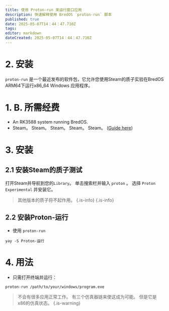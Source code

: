 ```yaml
---
title: 使用 Proton-run 来运行窗口应用
description: 快速解释使用 BredOS `proton-run` 脚本
published: true
date: 2025-05-07T14：44：47.710Z
tags:
editor: markdown
dateCreated: 2025-05-07T14：44：47.710Z
---
```


# 2. 安装

`proton-run` 是一个最近发布的软件包，它允许您使用Steam的质子实验在BredOS ARM64下运行x86_64 Windows 应用程序。

# 1. B. 所需经费

- An RK3588 system running BredOS.
- Steam。 Steam。 Steam。 Steam。 Steam。 ([Guide here](/how-to/how-to-install-steam))

# 3. 安装

## 2.1 安装Steam的质子测试

打开Steam并导航到您的`Library`。 单击搜索栏并输入 `proton` 。 选择 `Proton Experimental` 并安装它。

> 其他版本的质子将不起作用。
> {.is-info}
> {.is-info}

## 2.2 安装Proton-运行

- 使用 `proton-run`

```
yay -S Proton-运行
```

# 4. 用法

- 只需打开终端并运行：

```
proton-run /path/to/your/windows/program.exe
```

> 不会有很多应用正常工作。 有三个仿真器链来使这成为可能。
> 但是它是x86的仿真状态。
> {.is-warning}
